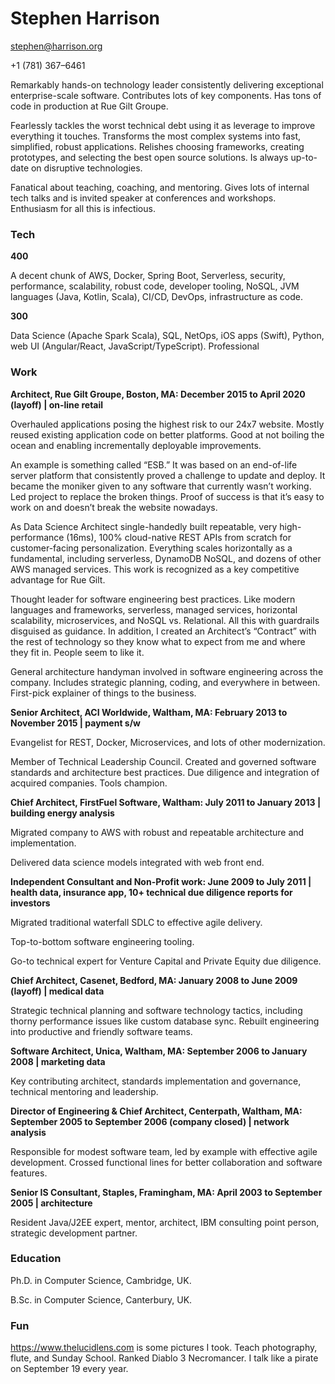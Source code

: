 # Stephen Harrison

<stephen@harrison.org>

+1 (781) 367–6461

Remarkably hands-on technology leader consistently delivering exceptional enterprise-scale software. Contributes lots of key components. Has tons of code in production at Rue Gilt Groupe.

Fearlessly tackles the worst technical debt using it as leverage to improve everything it touches. Transforms the most complex systems into fast, simplified, robust applications. Relishes choosing frameworks, creating prototypes, and selecting the best open source solutions. Is always up-to-date on disruptive technologies. 

Fanatical about teaching, coaching, and mentoring. Gives lots of internal tech talks and is invited speaker at conferences and workshops. Enthusiasm for all this is infectious.

### Tech

**400**

A decent chunk of AWS, Docker, Spring Boot, Serverless, security, performance, scalability, robust code, developer tooling, NoSQL, JVM languages (Java, Kotlin, Scala), CI/CD, DevOps, infrastructure as code.

**300**

Data Science (Apache Spark Scala), SQL, NetOps, iOS apps (Swift), Python, web UI (Angular/React, JavaScript/TypeScript).
Professional

### Work

**Architect, Rue Gilt Groupe, Boston, MA: December 2015 to April 2020 (layoff) | on-line retail**

Overhauled applications posing the highest risk to our 24x7 website. Mostly reused existing application code on better platforms. Good at not boiling the ocean and enabling incrementally deployable improvements. 

An example is something called “ESB.” It was based on an end-of-life server platform that consistently proved a challenge to update and deploy. It became the moniker given to any software that currently wasn’t working. Led project to replace the broken things. Proof of success is that it’s easy to work on and doesn’t break the website nowadays.

As Data Science Architect single-handedly built repeatable, very high-performance (16ms), 100% cloud-native REST APIs from scratch for customer-facing personalization. Everything scales horizontally as a fundamental, including serverless, DynamoDB NoSQL, and dozens of other AWS managed services. This work is recognized as a key competitive advantage for Rue Gilt. 

Thought leader for software engineering best practices. Like modern languages and frameworks, serverless, managed services, horizontal scalability, microservices, and NoSQL vs. Relational. All this with guardrails disguised as guidance. In addition, I created an Architect’s “Contract” with the rest of technology so they know what to expect from me and where they fit in. People seem to like it.

General architecture handyman involved in software engineering across the company. Includes strategic planning, coding, and everywhere in between. First-pick explainer of things to the business.

**Senior Architect, ACI Worldwide, Waltham, MA: February 2013 to November 2015 | payment s/w**

Evangelist for REST, Docker, Microservices, and lots of other modernization.

Member of Technical Leadership Council. Created and governed software standards and architecture best practices. Due diligence and integration of acquired companies. Tools champion.

**Chief Architect, FirstFuel Software, Waltham: July 2011 to January 2013 | building energy analysis**

Migrated company to AWS with robust and repeatable architecture and implementation.

Delivered data science models integrated with web front end.

**Independent Consultant and Non-Profit work: June 2009 to July 2011 | health data, insurance app, 10+ technical due diligence reports for investors**

Migrated traditional waterfall SDLC to effective agile delivery.

Top-to-bottom software engineering tooling.

Go-to technical expert for Venture Capital and Private Equity due diligence.

**Chief Architect, Casenet, Bedford, MA: January 2008 to June 2009 (layoff) | medical data**

Strategic technical planning and software technology tactics, including thorny performance issues like custom database sync.
Rebuilt engineering into productive and friendly software teams.

**Software Architect, Unica, Waltham, MA: September 2006 to January 2008 | marketing data**

Key contributing architect, standards implementation and governance, technical mentoring and leadership.

**Director of Engineering & Chief Architect, Centerpath, Waltham, MA: September 2005 to September 2006 (company closed) | network analysis**

Responsible for modest software team, led by example with effective agile development. Crossed functional lines for better collaboration and software features.

**Senior IS Consultant, Staples, Framingham, MA: April 2003 to September 2005 | architecture**

Resident Java/J2EE expert, mentor, architect, IBM consulting point person, strategic development partner.

### Education

Ph.D. in Computer Science, Cambridge, UK.

B.Sc. in Computer Science, Canterbury, UK.

### Fun

<https://www.thelucidlens.com> is some pictures I took. Teach photography, flute, and Sunday School. Ranked Diablo 3 Necromancer. I talk like a pirate on September 19 every year.
